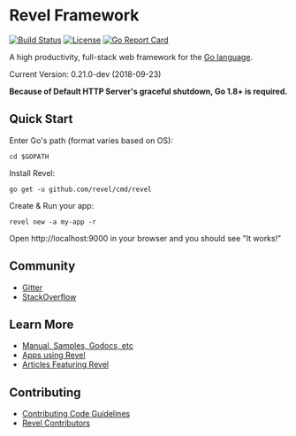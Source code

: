 # Revel Framework

[![Build Status](https://secure.travis-ci.org/revel/revel.svg?branch=master)](http://travis-ci.org/revel/revel) 
[![License](https://img.shields.io/badge/license-MIT-blue.svg)](LICENSE)
[![Go Report Card](https://goreportcard.com/badge/github.com/revel/revel)](https://goreportcard.com/report/github.com/revel/revel)

A high productivity, full-stack web framework for the [Go language](http://www.golang.org).

Current Version: 0.21.0-dev (2018-09-23)

**Because of Default HTTP Server's graceful shutdown, Go 1.8+ is required.**

## Quick Start

Enter Go's path (format varies based on OS):

	cd $GOPATH

Install Revel:

	go get -u github.com/revel/cmd/revel

Create & Run your app:

	revel new -a my-app -r

Open http://localhost:9000 in your browser and you should see "It works!"


## Community

* [Gitter](https://gitter.im/revel/community)
* [StackOverflow](http://stackoverflow.com/questions/tagged/revel)

## Learn More

* [Manual, Samples, Godocs, etc](http://revel.github.io)
* [Apps using Revel](https://github.com/revel/revel/wiki/Apps-in-the-Wild)
* [Articles Featuring Revel](https://github.com/revel/revel/wiki/Articles)

## Contributing

* [Contributing Code Guidelines](https://github.com/revel/revel/blob/master/CONTRIBUTING.md)
* [Revel Contributors](https://github.com/revel/revel/graphs/contributors)
